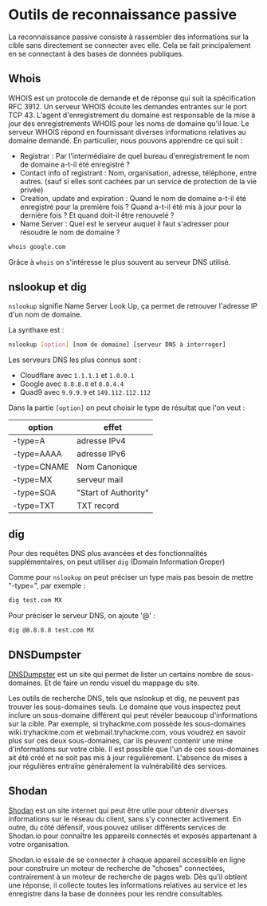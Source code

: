 # Outils de reconnaissance passive

La reconnaissance passive consiste à rassembler des informations sur la cible sans directement se connecter avec elle. Cela se fait principalement en se connectant à des bases de données publiques. 

## Whois

WHOIS est un protocole de demande et de réponse qui suit la spécification RFC 3912. Un serveur WHOIS écoute les demandes entrantes sur le port TCP 43. L'agent d'enregistrement du domaine est responsable de la mise à jour des enregistrements WHOIS pour les noms de domaine qu'il loue. Le serveur WHOIS répond en fournissant diverses informations relatives au domaine demandé. En particulier, nous pouvons apprendre ce qui suit :

* Registrar : Par l'intermédiaire de quel bureau d'enregistrement le nom de domaine a-t-il été enregistré ?
* Contact info of registrant : Nom, organisation, adresse, téléphone, entre autres. (sauf si elles sont cachées par un service de protection de la vie privée)
* Creation, update and expiration : Quand le nom de domaine a-t-il été enregistré pour la première fois ? Quand a-t-il été mis à jour pour la dernière fois ? Et quand doit-il être renouvelé ?
* Name Server : Quel est le serveur auquel il faut s'adresser pour résoudre le nom de domaine ?

```bash
whois google.com
```

Grâce à `whois` on s'intéresse le plus souvent au serveur DNS utilisé. 


## nslookup et dig

`nslookup`  signifie Name Server Look Up, ça permet de retrouver l'adresse IP d'un nom de domaine.

La synthaxe est :

```bash
nslookup [option] [nom de domaine] [serveur DNS à interroger]
```
Les serveurs DNS les plus connus sont : 
*  Cloudflare avec `1.1.1.1` et `1.0.0.1`
*  Google avec `8.8.8.8` et `8.8.4.4`
*  Quad9 avec `9.9.9.9` et `149.112.112.112`

Dans la partie `[option]` on peut choisir le type de résultat que l'on veut :

option | effet
------- | ------
-type=A | adresse IPv4
-type=AAAA| adresse IPv6
-type=CNAME | Nom Canonique
-type=MX | serveur mail
-type=SOA | "Start of Authority"  
-type=TXT | TXT record

## dig

Pour des requêtes DNS plus avancées et des fonctionnalités supplémentaires, on peut utiliser `dig` (Domain Information Groper)

Comme pour `nslookup` on peut préciser un type mais pas besoin de mettre "-type=", par exemple :

```bash
dig test.com MX
```

Pour préciser le serveur DNS, on ajoute '@' :

```bash
dig @8.8.8.8 test.com MX
```

## DNSDumpster

[DNSDumpster](https://dnsdumpster.com/) est un site qui permet de lister un certains nombre de sous-domaines. Et de faire un rendu visuel du mappage du site.

Les outils de recherche DNS, tels que nslookup et dig, ne peuvent pas trouver les sous-domaines seuls. Le domaine que vous inspectez peut inclure un sous-domaine différent qui peut révéler beaucoup d'informations sur la cible. Par exemple, si tryhackme.com possède les sous-domaines wiki.tryhackme.com et webmail.tryhackme.com, vous voudrez en savoir plus sur ces deux sous-domaines, car ils peuvent contenir une mine d'informations sur votre cible. Il est possible que l'un de ces sous-domaines ait été créé et ne soit pas mis à jour régulièrement. L'absence de mises à jour régulières entraîne généralement la vulnérabilité des services. 

## Shodan

[Shodan](https://www.shodan.io/) est un site internet qui peut être utile pour obtenir diverses informations sur le réseau du client, sans s'y connecter activement. En outre, du côté défensif, vous pouvez utiliser différents services de Shodan.io pour connaître les appareils connectés et exposés appartenant à votre organisation.

Shodan.io essaie de se connecter à chaque appareil accessible en ligne pour construire un moteur de recherche de "choses" connectées, contrairement à un moteur de recherche de pages web. Dès qu'il obtient une réponse, il collecte toutes les informations relatives au service et les enregistre dans la base de données pour les rendre consultables.